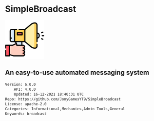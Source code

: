 # SimpleBroadcast
<img src="https://raw.githubusercontent.com/JonyGamesYT9/SimpleBroadcast/678a941b5c9c9778178aae63368e825a615f07ae/icon.png" width="128" height="128" />

## An easy-to-use automated messaging system
```properties
Version: 6.0.0
    API: 4.0.0
    Updated: 16-12-2021 18:40:31 UTC
Repo: https://github.com/JonyGamesYT9/SimpleBroadcast
License: apache-2.0
Categories: Informational,Mechanics,Admin Tools,General
Keywords: broadcast
```